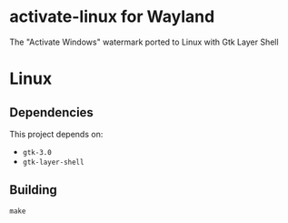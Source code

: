 # activate-linux for Wayland
The "Activate Windows" watermark ported to Linux with Gtk Layer Shell

# Linux

## Dependencies
This project depends on:
- `gtk-3.0`
- `gtk-layer-shell`

## Building
```
make
```
